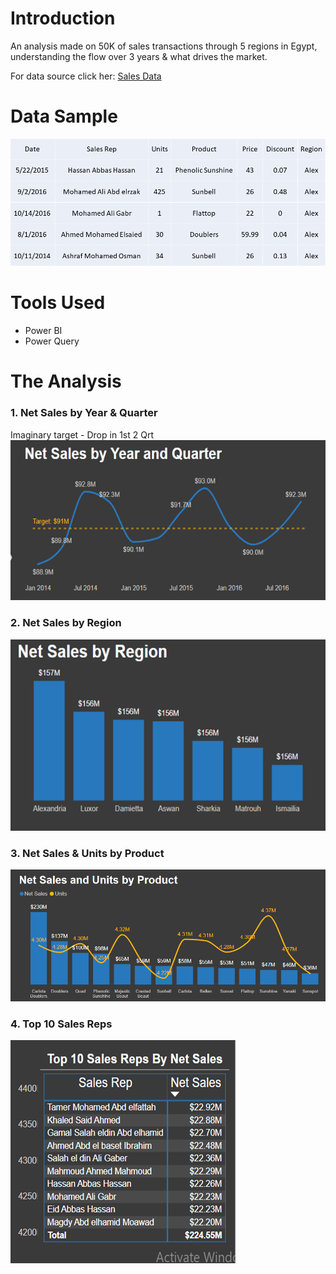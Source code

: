 # Introduction
  An analysis made on 50K of sales transactions through 5 regions in Egypt, understanding the flow over 3 years & what drives the market.
  
  For data source click her: [Sales Data](/Source_Data/)

# Data Sample
![](Images/Data_Sample.png)

# Tools Used
  * Power BI
  * Power Query

# The Analysis

  ### 1. Net Sales by Year & Quarter

  Imaginary target - Drop in 1st 2 Qrt
  ![](Images/1_Net_Sales_by_Yr_&_Qtr.PNG)
  ### 2. Net Sales by Region
  ![](Images/2_Net_Sales_by_Region.PNG)
  ### 3. Net Sales & Units by Product
  ![](Images/3_Net_Sales_&_Units_by_Product.png)
  ### 4. Top 10 Sales Reps
  ![](Images/4_Top_10_Sales_Reps.PNG)
